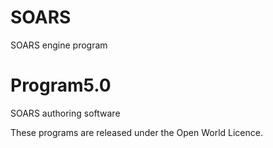 # SOARS
SOARS engine program

# Program5.0
SOARS authoring software

These programs are released under the Open World Licence.
